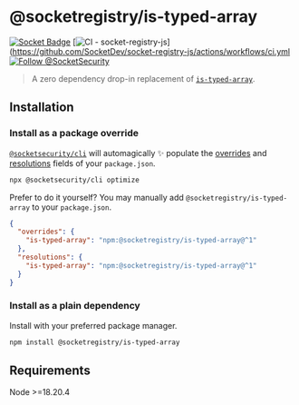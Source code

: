 # @socketregistry/is-typed-array

[![Socket Badge](https://socket.dev/api/badge/npm/package/@socketregistry/is-typed-array)](https://socket.dev/npm/package/@socketregistry/is-typed-array)
[![CI - socket-registry-js](https://github.com/SocketDev/socket-registry-js/actions/workflows/ci.yml/badge.svg)](https://github.com/SocketDev/socket-registry-js/actions/workflows/ci.yml
[![Follow @SocketSecurity](https://img.shields.io/twitter/follow/SocketSecurity?style=social)](https://twitter.com/SocketSecurity)

> A zero dependency drop-in replacement of
> [`is-typed-array`](https://www.npmjs.com/package/is-typed-array).

## Installation

### Install as a package override

[`@socketsecurity/cli`](https://www.npmjs.com/package/@socketsecurity/cli) will
automagically :sparkles: populate the
[overrides](https://docs.npmjs.com/cli/v9/configuring-npm/package-json#overrides)
and [resolutions](https://yarnpkg.com/configuration/manifest#resolutions) fields
of your `package.json`.

```sh
npx @socketsecurity/cli optimize
```

Prefer to do it yourself? You may manually add `@socketregistry/is-typed-array`
to your `package.json`.

```json
{
  "overrides": {
    "is-typed-array": "npm:@socketregistry/is-typed-array@^1"
  },
  "resolutions": {
    "is-typed-array": "npm:@socketregistry/is-typed-array@^1"
  }
}
```

### Install as a plain dependency

Install with your preferred package manager.

```sh
npm install @socketregistry/is-typed-array
```

## Requirements

Node &gt;=18.20.4
